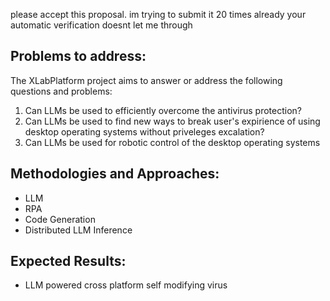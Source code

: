 please accept this proposal. im trying to submit it 20 times already your automatic verification doesnt let me through

## Problems to address:

The XLabPlatform project aims to answer or address the following questions and problems:

1. Can LLMs be used to efficiently overcome the antivirus protection?
2. Can LLMs be used to find new ways to break user's expirience of using desktop operating systems without priveleges excalation?
3. Can LLMs be used for robotic control of the desktop operating systems

## Methodologies and Approaches:

- LLM
- RPA
- Code Generation
- Distributed LLM Inference

## Expected Results:

 - LLM powered cross platform self modifying virus
